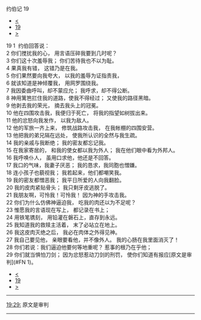 ﻿





 约伯记 19




* [<](bible/JOB18.md)
* [19](bible/JOB.md)
* [>](bible/JOB20.md)



 
19 
1  约伯回答说：  
2 你们搅扰我的心， 用言语压碎我要到几时呢？  
3 你们这十次羞辱我； 你们苦待我也不以为耻。  
4 果真我有错， 这错乃是在我。  
5 你们果然要向我夸大， 以我的羞辱为证指责我，  
6 就该知道是神倾覆我， 用网罗围绕我。  
7 我因委曲呼叫，却不蒙应允； 我呼求，却不得公断。  
8 神用篱笆拦住我的道路，使我不得经过； 又使我的路径黑暗。  
9 他剥去我的荣光， 摘去我头上的冠冕。  
10 他在四围攻击我，我便归于死亡， 将我的指望如树拔出来。  
11 他的忿怒向我发作， 以我为敌人。  
12 他的军旅一齐上来， 修筑战路攻击我， 在我帐棚的四围安营。     
13 他把我的弟兄隔在远处， 使我所认识的全然与我生疏。  
14 我的亲戚与我断绝； 我的密友都忘记我。  
15 在我家寄居的， 和我的使女都以我为外人； 我在他们眼中看为外邦人。  
16 我呼唤仆人， 虽用口求他，他还是不回答。  
17 我口的气味，我妻子厌恶； 我的恳求，我同胞也憎嫌。  
18 连小孩子也藐视我； 我若起来，他们都嘲笑我。  
19 我的密友都憎恶我； 我平日所爱的人向我翻脸。  
20 我的皮肉紧贴骨头； 我只剩牙皮逃脱了。  
21 我朋友啊，可怜我！可怜我！ 因为神的手攻击我。  
22 你们为什么仿佛神逼迫我， 吃我的肉还以为不足呢？     
23 惟愿我的言语现在写上， 都记录在书上；  
24 用铁笔镌刻， 用铅灌在磐石上，直存到永远。  
25 我知道我的救赎主活着， 末了必站立在地上。  
26 我这皮肉灭绝之后， 我必在肉体之外得见神。  
27 我自己要见他， 亲眼要看他，并不像外人。 我的心肠在我里面消灭了！  
28 你们若说：我们逼迫他要何等地重呢？ 惹事的根乃在乎他；  
29 你们就当惧怕刀剑； 因为忿怒惹动刀剑的刑罚， 使你们知道有报应[原文是审判](#FN
1)。 
* [<](bible/JOB18.md)
* [19](bible/JOB.md)
* [>](bible/JOB20.md)





---


[19:29:](#V29)
原文是审判




---










